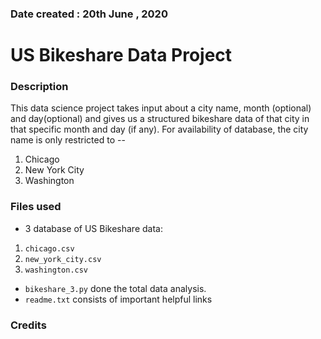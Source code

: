 ### Date created : 20th June , 2020

# US Bikeshare Data Project

### Description
This data science project takes input about a city name, month (optional) and day(optional) and gives us a structured bikeshare data of that city in that specific month and day (if any). For availability of database, the city name is only restricted to --
1. Chicago
2. New York City
3. Washington

### Files used
* 3 database of US Bikeshare data: 
1. `chicago.csv`
2. `new_york_city.csv`
3. `washington.csv`
 * `bikeshare_3.py` done the total data analysis.
 * `readme.txt` consists of important helpful links 

### Credits

